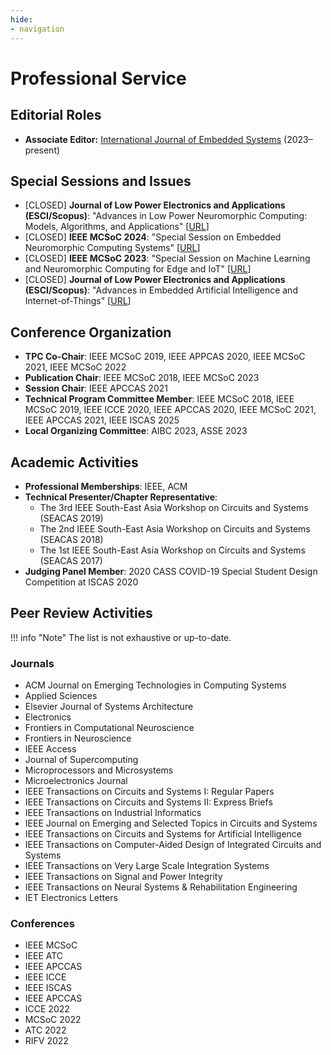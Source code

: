 ```yaml
---
hide:
- navigation
---
```


# Professional Service

## Editorial Roles
- **Associate Editor:** [International Journal of Embedded Systems](https://www.inderscience.com/jhome.php?jcode=ijes) (2023–present)

## Special Sessions and Issues

- [CLOSED] **Journal of Low Power Electronics and Applications (ESCI/Scopus)**: "Advances in Low Power Neuromorphic Computing: Models, Algorithms, and Applications" \[[URL](https://www.mdpi.com/journal/jlpea/special_issues/7YPFV6WSDS)\]
- [CLOSED] **IEEE MCSoC 2024**: "Special Session on Embedded Neuromorphic Computing Systems" \[[URL](https://mcsoc-forum.org/site/index.php/embedded-neuromorphic-computing-systems/)\]
- [CLOSED] **IEEE MCSoC 2023**: "Special Session on Machine Learning and Neuromorphic Computing for Edge and IoT" \[[URL](https://mcsoc-forum.org/site/index.php/machine-learning-and-neuromorphic-computing-for-edge-and-iot/)\]
- [CLOSED] **Journal of Low Power Electronics and Applications (ESCI/Scopus)**: "Advances in Embedded Artificial Intelligence and Internet-of-Things" \[[URL](https://www.mdpi.com/journal/jlpea/special_issues/DU85TF44GS)\]

## Conference Organization

- **TPC Co-Chair**: IEEE MCSoC 2019, IEEE APPCAS 2020, IEEE MCSoC 2021, IEEE MCSoC 2022
- **Publication Chair**: IEEE MCSoC 2018, IEEE MCSoC 2023
- **Session Chair**: IEEE APCCAS 2021
- **Technical Program Committee Member**: IEEE MCSoC 2018, IEEE MCSoC 2019, IEEE ICCE 2020, IEEE APCCAS 2020, IEEE MCSoC 2021, IEEE APCCAS 2021, IEEE ISCAS 2025
- **Local Organizing Committee**: AIBC 2023, ASSE 2023

## Academic Activities

- **Professional Memberships**: IEEE, ACM
- **Technical Presenter/Chapter Representative**:
  - The 3rd IEEE South-East Asia Workshop on Circuits and Systems (SEACAS 2019)
  - The 2nd IEEE South-East Asia Workshop on Circuits and Systems (SEACAS 2018)
  - The 1st IEEE South-East Asia Workshop on Circuits and Systems (SEACAS 2017)
- **Judging Panel Member**: 2020 CASS COVID-19 Special Student Design Competition at ISCAS 2020

## Peer Review Activities

!!! info "Note"
    The list is not exhaustive or up-to-date.

### Journals

- ACM Journal on Emerging Technologies in Computing Systems
- Applied Sciences
- Elsevier Journal of Systems Architecture
- Electronics
- Frontiers in Computational Neuroscience
- Frontiers in Neuroscience
- IEEE Access
- Journal of Supercomputing
- Microprocessors and Microsystems
- Microelectronics Journal
- IEEE Transactions on Circuits and Systems I: Regular Papers
- IEEE Transactions on Circuits and Systems II: Express Briefs
- IEEE Transactions on Industrial Informatics
- IEEE Journal on Emerging and Selected Topics in Circuits and Systems
- IEEE Transactions on Circuits and Systems for Artificial Intelligence
- IEEE Transactions on Computer-Aided Design of Integrated Circuits and Systems
- IEEE Transactions on Very Large Scale Integration Systems
- IEEE Transactions on Signal and Power Integrity
- IEEE Transactions on Neural Systems & Rehabilitation Engineering
- IET Electronics Letters

### Conferences

- IEEE MCSoC 
- IEEE ATC 
- IEEE APCCAS 
- IEEE ICCE 
- IEEE ISCAS 
- IEEE APCCAS 
- ICCE 2022
- MCSoC 2022
- ATC 2022
- RIFV 2022
